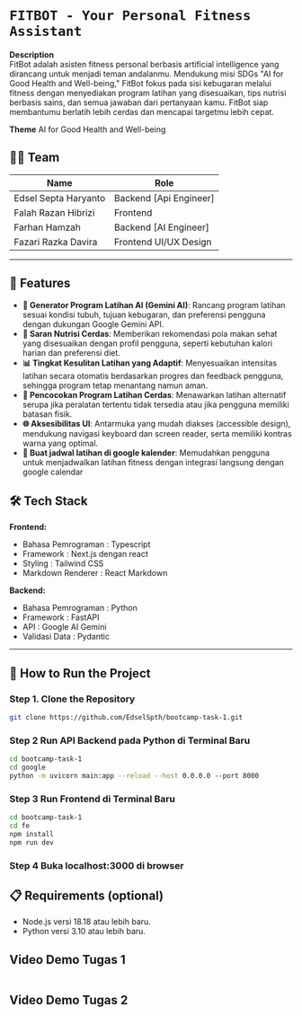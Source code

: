 
# `FITBOT - Your Personal Fitness Assistant`

**Description**  
FitBot adalah asisten fitness personal berbasis artificial intelligence yang dirancang untuk menjadi teman andalanmu. Mendukung misi SDGs "AI for Good Health and Well-being," FitBot fokus pada sisi kebugaran melalui fitness dengan menyediakan program latihan yang disesuaikan, tips nutrisi berbasis sains, dan semua jawaban dari pertanyaan kamu. FitBot siap membantumu berlatih lebih cerdas dan mencapai targetmu lebih cepat.

**Theme** 
AI for Good Health and Well-being

## 🧑‍💻 Team

| **Name**                   | **Role**               |
|--------------------------- |------------------------|
| Edsel Septa Haryanto       | Backend [Api Engineer] |
| Falah Razan Hibrizi        | Frontend               |
| Farhan Hamzah              | Backend [AI Engineer]  |
| Fazari Razka Davira        | Frontend UI/UX Design  |


---

## 🚀 Features
- **🤖 Generator Program Latihan AI (Gemini AI)**: Rancang program latihan sesuai kondisi tubuh, tujuan kebugaran, dan preferensi pengguna dengan dukungan Google Gemini API.
- **🥗 Saran Nutrisi Cerdas**: Memberikan rekomendasi pola makan sehat yang disesuaikan dengan profil pengguna, seperti kebutuhan kalori harian dan preferensi diet.
- **📊 Tingkat Kesulitan Latihan yang Adaptif**: Menyesuaikan intensitas latihan secara otomatis berdasarkan progres dan feedback pengguna, sehingga program tetap menantang namun aman.
- **🎯 Pencocokan Program Latihan Cerdas**: Menawarkan latihan alternatif serupa jika peralatan tertentu tidak tersedia atau jika pengguna memiliki batasan fisik.
- **🌐 Aksesibilitas UI**: Antarmuka yang mudah diakses (accessible design), mendukung navigasi keyboard dan screen reader, serta memiliki kontras warna yang optimal.
- **📆 Buat jadwal latihan di google kalender**: Memudahkan pengguna untuk menjadwalkan latihan fitness dengan integrasi langsung dengan google calendar


## 🛠 Tech Stack

**Frontend:**
- Bahasa Pemrograman : Typescript
- Framework : Next.js dengan react
- Styling : Tailwind CSS
- Markdown Renderer : React Markdown

**Backend:**
- Bahasa Pemrograman : Python
- Framework : FastAPI
- API : Google AI Gemini
- Validasi Data : Pydantic

---

## 🚀 How to Run the Project

### Step 1. Clone the Repository
```bash
git clone https://github.com/EdselSpth/bootcamp-task-1.git
```


### Step 2 Run API Backend pada Python di Terminal Baru
```bash
cd bootcamp-task-1
cd google
python -m uvicorn main:app --reload --host 0.0.0.0 --port 8000
```

### Step 3 Run Frontend di Terminal Baru
```bash
cd bootcamp-task-1
cd fe
npm install
npm run dev
```

### Step 4 Buka localhost:3000 di browser

## 📋 Requirements (optional)
- Node.js versi 18.18 atau lebih baru.
- Python versi 3.10 atau lebih baru.

## Video Demo Tugas 1
[![<Teks Alt>](https://img.youtube.com/vi/FLGonXn21D8/0.jpg)](https://www.youtube.com/watch?v=FLGonXn21D8)

## Video Demo Tugas 2
